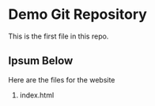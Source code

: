 # Demo Git Repository

This is the first file in this repo.

## Ipsum Below

Here are the files for the website
1. index.html